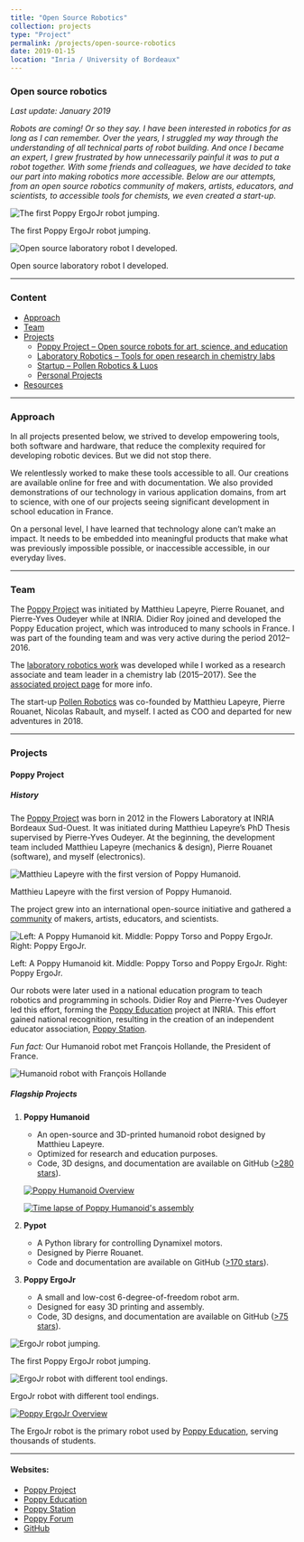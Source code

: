 ```yaml
---
title: "Open Source Robotics"
collection: projects
type: "Project"
permalink: /projects/open-source-robotics
date: 2019-01-15
location: "Inria / University of Bordeaux"
---
```


<main id="main" class="site-main">

### Open source robotics
_Last update: January 2019_

*Robots are coming! Or so they say. I have been interested in robotics for as long as I can remember. Over the years, I struggled my way through the understanding of all technical parts of robot building. And once I became an expert, I grew frustrated by how unnecessarily painful it was to put a robot together. With some friends and colleagues, we have decided to take our part into making robotics more accessible. Below are our attempts, from an open source robotics community of makers, artists, educators, and scientists, to accessible tools for chemists, we even created a start-up.*

![The first Poppy ErgoJr robot jumping.](https://jgrizou.com/wp-content/uploads/2022/11/poppy_ergojr_jumping-1.gif)
<figcaption>The first Poppy ErgoJr robot jumping.</figcaption>

![Open source laboratory robot I developed.](https://jgrizou.com/wp-content/uploads/2022/11/cronin_dropfactory.gif)
<figcaption>Open source laboratory robot I developed.</figcaption>

---

### Content
- [Approach](#approach)
- [Team](#team)
- [Projects](#projects)
  - [Poppy Project – Open source robots for art, science, and education](#poppy-project)
  - [Laboratory Robotics – Tools for open research in chemistry labs](https://jgrizou.com/projects/open-robotics/#laboratory-robotics)
  - [Startup – Pollen Robotics & Luos](#start-up)
  - [Personal Projects](#personal-projects)
- [Resources](#additional-resources)

---

### Approach
In all projects presented below, we strived to develop empowering tools, both software and hardware, that reduce the complexity required for developing robotic devices. But we did not stop there.

We relentlessly worked to make these tools accessible to all. Our creations are available online for free and with documentation. We also provided demonstrations of our technology in various application domains, from art to science, with one of our projects seeing significant development in school education in France.

On a personal level, I have learned that technology alone can’t make an impact. It needs to be embedded into meaningful products that make what was previously impossible possible, or inaccessible accessible, in our everyday lives.

---

### Team
The [Poppy Project](https://jgrizou.github.io/website/projects/open_robotics/#poppy-project) was initiated by Matthieu Lapeyre, Pierre Rouanet, and Pierre-Yves Oudeyer while at INRIA. Didier Roy joined and developed the Poppy Education project, which was introduced to many schools in France. I was part of the founding team and was very active during the period 2012–2016.

The [laboratory robotics work](https://jgrizou.github.io/website/projects/open_robotics/#laboratory-robotics) was developed while I worked as a research associate and team leader in a chemistry lab (2015–2017). See the [associated project page](https://jgrizou.github.io/website/projects/chemobot) for more info.

The start-up [Pollen Robotics](https://jgrizou.github.io/website/projects/open_robotics/#start-up) was co-founded by Matthieu Lapeyre, Pierre Rouanet, Nicolas Rabault, and myself. I acted as COO and departed for new adventures in 2018.

---

### Projects

#### Poppy Project

##### History
The [Poppy Project](https://www.poppy-project.org/en/) was born in 2012 in the Flowers Laboratory at INRIA Bordeaux Sud-Ouest. It was initiated during Matthieu Lapeyre’s PhD Thesis supervised by Pierre-Yves Oudeyer. At the beginning, the development team included Matthieu Lapeyre (mechanics & design), Pierre Rouanet (software), and myself (electronics).

![Matthieu Lapeyre with the first version of Poppy Humanoid.](https://jgrizou.com/wp-content/uploads/2022/11/poppy_matthieu.jpg)
<figcaption>Matthieu Lapeyre with the first version of Poppy Humanoid.</figcaption>

The project grew into an international open-source initiative and gathered a [community](https://forum.poppy-project.org/) of makers, artists, educators, and scientists.

![Left: A Poppy Humanoid kit. Middle: Poppy Torso and Poppy ErgoJr. Right: Poppy ErgoJr.](https://jgrizou.com/wp-content/uploads/2022/11/poppy_family-1.png)
<figcaption>Left: A Poppy Humanoid kit. Middle: Poppy Torso and Poppy ErgoJr. Right: Poppy ErgoJr.</figcaption>

Our robots were later used in a national education program to teach robotics and programming in schools. Didier Roy and Pierre-Yves Oudeyer led this effort, forming the [Poppy Education](https://www.poppy-education.org/) project at INRIA. This effort gained national recognition, resulting in the creation of an independent educator association, [Poppy Station](https://www.poppystation.org/).

*Fun fact:* Our Humanoid robot met François Hollande, the President of France.

![Humanoid robot with François Hollande](https://jgrizou.com/wp-content/uploads/2022/11/poppy_president.jpeg)

##### Flagship Projects
1. **Poppy Humanoid**
   - An open-source and 3D-printed humanoid robot designed by Matthieu Lapeyre.
   - Optimized for research and education purposes.
   - Code, 3D designs, and documentation are available on GitHub ([>280 stars](https://github.com/poppy-project/poppy-humanoid)).

   [![Poppy Humanoid Overview](https://img.youtube.com/vi/qs6-Ei8K8iY/0.jpg)](https://www.youtube.com/watch?v=qs6-Ei8K8iY)

   [![Time lapse of Poppy Humanoid's assembly](https://img.youtube.com/vi/wvu1SD-FM60/0.jpg)](https://www.youtube.com/watch?v=wvu1SD-FM60)

2. **Pypot**
   - A Python library for controlling Dynamixel motors.
   - Designed by Pierre Rouanet.
   - Code and documentation are available on GitHub ([>170 stars](https://github.com/poppy-project/pypot)).

3. **Poppy ErgoJr**
   - A small and low-cost 6-degree-of-freedom robot arm.
   - Designed for easy 3D printing and assembly.
   - Code, 3D designs, and documentation are available on GitHub ([>75 stars](https://github.com/poppy-project/poppy-ergo-jr)).

![ErgoJr robot jumping.](https://jgrizou.com/wp-content/uploads/2022/11/poppy_ergojr_jumping-300x300.gif)
<figcaption>The first Poppy ErgoJr robot jumping.</figcaption>

![ErgoJr robot with different tool endings.](https://jgrizou.com/wp-content/uploads/2022/11/ergojr_variation.jpg)
<figcaption>ErgoJr robot with different tool endings.</figcaption>

[![Poppy ErgoJr Overview](https://img.youtube.com/vi/cXHeD8XeZTc/0.jpg)](https://www.youtube.com/watch?v=cXHeD8XeZTc)

The ErgoJr robot is the primary robot used by [Poppy Education](https://www.poppy-education.org/), serving thousands of students.

---

#### Websites:
- [Poppy Project](https://www.poppy-project.org/en/)
- [Poppy Education](https://www.poppy-education.org/)
- [Poppy Station](https://www.poppystation.org/)
- [Poppy Forum](https://forum.poppy-project.org/)
- [GitHub](https://github.com/poppy-project)
